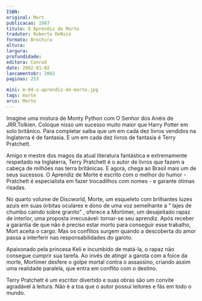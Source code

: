 ```yaml
---
ISBN: 
original: Mort
publicacao: 1987
titulo: O Aprendiz de Morte
tradutor: Roberto DeNice
formato: Brochura
altura: 
largura: 
profundidade: 
editora: Conrad
date: 2002-01-02
lancamentobr: 2002
paginas: 253

mini: m-04-o-aprendiz-de-morte.jpg
tags: morte
arco: Morte
---
```


Imagine uma mistura de Monty Python com O Senhor dos Anéis de JRR.Tolkien. Coloque nisso um sucesso muito maior que Harry Potter em solo britânico. Para completar saiba que um em cada dez livros vendidos na Inglaterra é de fantasia. E um em cada dez livros de fantasia é Terry Pratchett.

Amigo e mestre dos magos da atual literatura fantástica e extremamente respeitado na Inglaterra, Terry Pratchett é o autor de livros que fazem a cabeça de milhões nas terra britânicas. E agora, chega ao Brasil mais um de seus sucessos. O Aprendiz de Morte é escrito com o melhor do humor - Pratchett é especialista em fazer trocadilhos com nomes - e garante ótimas risadas.

No quarto volume de Discworld, Morte, um esqueleto com brilhantes luzes azuis em suas órbitas oculares e dono de uma voz semelhante a " lajes de chumbo caindo sobre granito" , oferece a Mortimer, um desajeitado rapaz de interior, uma proposta irrecusável: tornar-se seu aprendiz. Após receber a garantia de que não é preciso estar morto para conseguir esse trabalho, Mort aceita o cargo. Mas os conflitos surgem quando a descoberta do amor passa a interferir nas responsabilidades do garoto.

Apaixonado pela princesa Keli e incumbido de matá-la, o rapaz não consegue cumprir sua tarefa. Ao invés de atingir a garota com a foice da morte, Mortimer desfere o golpe mortal contra o assassino, criando assim uma realidade paralela, que entra em conflito com o destino.

Terry Pratchett é um escritor divertido e suas obras são um convite agradável à leitura. Não é a toa que o autor possui leitores e fãs em todo o mundo.